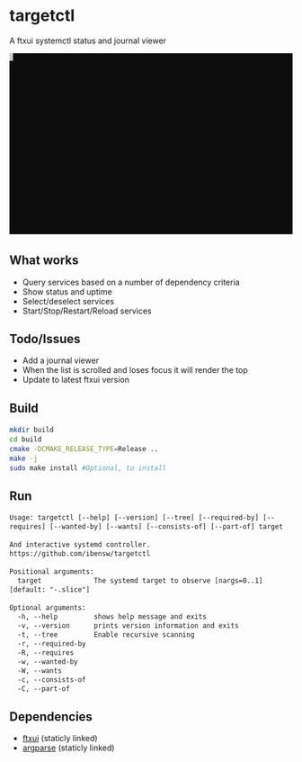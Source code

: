 # targetctl
A ftxui systemctl status and journal viewer

![Screencast](screencast.svg)

## What works
- Query services based on a number of dependency criteria
- Show status and uptime
- Select/deselect services
- Start/Stop/Restart/Reload services

## Todo/Issues
- Add a journal viewer
- When the list is scrolled and loses focus it will render the top
- Update to latest ftxui version

## Build
```bash
mkdir build
cd build
cmake -DCMAKE_RELEASE_TYPE=Release ..
make -j
sudo make install #Optional, to install
```

## Run
```
Usage: targetctl [--help] [--version] [--tree] [--required-by] [--requires] [--wanted-by] [--wants] [--consists-of] [--part-of] target

And interactive systemd controller.
https://github.com/ibensw/targetctl

Positional arguments:
  target             The systemd target to observe [nargs=0..1] [default: "-.slice"]

Optional arguments:
  -h, --help         shows help message and exits
  -v, --version      prints version information and exits
  -t, --tree         Enable recursive scanning
  -r, --required-by
  -R, --requires
  -w, --wanted-by
  -W, --wants
  -c, --consists-of
  -C, --part-of
```

## Dependencies
- [ftxui](https://github.com/ArthurSonzogni/ftxui) (staticly linked)
- [argparse](https://github.com/p-ranav/argparse) (staticly linked)
